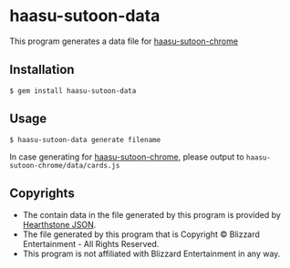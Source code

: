 # haasu-sutoon-data
This program generates a data file for [haasu-sutoon-chrome](https://github.com/tamano/haasu-sutoon-chrome)

## Installation

    $ gem install haasu-sutoon-data

## Usage

    $ haasu-sutoon-data generate filename

In case generating for [haasu-sutoon-chrome](https://github.com/tamano/haasu-sutoon-chrome), please output to  `haasu-sutoon-chrome/data/cards.js`

## Copyrights
- The contain data in the file generated by this program is provided by [Hearthstone JSON](https://hearthstonejson.com/).
- The file generated by this program that is Copyright © Blizzard Entertainment - All Rights Reserved.
- This program is not affiliated with Blizzard Entertainment in any way.
